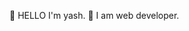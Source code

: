 👋 HELLO I'm yash.
🚀 I am web developer.


<!---
Y-ash-P/Y-ash-P is a ✨ special ✨ repository because its `README.md` (this file) appears on your GitHub profile.
You can click the Preview link to take a look at your changes.
--->
